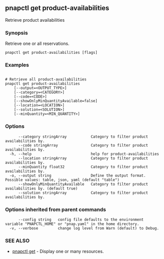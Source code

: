 ## pnapctl get product-availabilities

Retrieve product availabilities

### Synopsis

Retrieve one or all reservations.

```
pnapctl get product-availabilities [flags]
```

### Examples

```

# Retrieve all product-availabilities
pnapctl get product-availabilities 
	[--output=<OUTPUT_TYPE>] 
	[--category=<CATEGORY>] 
	[--code=<CODE>] 
	[--showOnlyMinQuantityAvailable=false] 
	[--location=<LOCATION>] 
	[--solution=<SOLUTION>] 
	[--minQuantity=<MIN_QUANTITY>]
```

### Options

```
      --category stringArray           Category to filter product availabilities by.
      --code stringArray               Category to filter product availabilities by.
  -h, --help                           help for product-availabilities
      --location stringArray           Category to filter product availabilities by.
      --minQuantity float32            Category to filter product availabilities by.
  -o, --output string                  Define the output format. Possible values: table, json, yaml (default "table")
      --showOnlyMinQuantityAvailable   Category to filter product availabilities by. (default true)
      --solution stringArray           Category to filter product availabilities by.
```

### Options inherited from parent commands

```
      --config string   config file defaults to the environment variable "PNAPCTL_HOME" or "pnap.yaml" in the home directory.
  -v, --verbose         change log level from Warn (default) to Debug.
```

### SEE ALSO

* [pnapctl get](pnapctl_get.md)	 - Display one or many resources.

